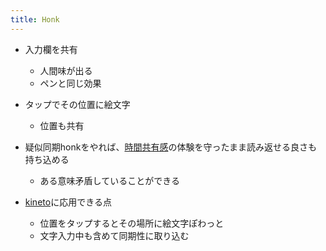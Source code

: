 ```yaml
---
title: Honk
---
```


* 入力欄を共有
  
  * 人間味が出る
  * ペンと同じ効果
* タップでその位置に絵文字
  
  * 位置も共有
* 疑似同期honkをやれば、[時間共有感](%E6%99%82%E9%96%93%E5%85%B1%E6%9C%89%E6%84%9F.md)の体験を守ったまま読み返せる良さも持ち込める
  
  * ある意味矛盾していることができる
* [kineto](kineto.md)に応用できる点
  
  * 位置をタップするとその場所に絵文字ぽわっと
  * 文字入力中も含めて同期性に取り込む
